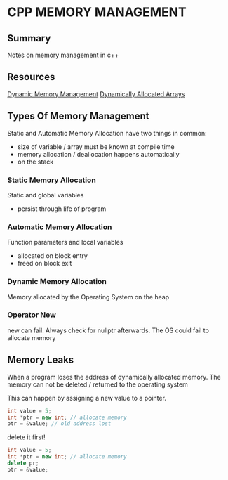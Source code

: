 # CPP MEMORY MANAGEMENT

## Summary

Notes on memory management in c++

## Resources

[Dynamic Memory Management](https://www.learncpp.com/cpp-tutorial/69-dynamic-memory-allocation-with-new-and-delete/)
[Dynamically Allocated Arrays](https://www.learncpp.com/cpp-tutorial/6-9a-dynamically-allocating-arrays/)

## Types Of Memory Management

Static and Automatic Memory Allocation have two things in common:

- size of variable / array must be known at compile time
- memory allocation / deallocation happens automatically
- on the stack

### Static Memory Allocation

Static and global variables

- persist through life of program

### Automatic Memory Allocation

Function parameters and local variables

- allocated on block entry
- freed on block exit

### Dynamic Memory Allocation

Memory allocated by the Operating System on the heap

### Operator New

new can fail. Always check for nullptr afterwards. The OS could fail to
allocate memory

## Memory Leaks

When a program loses the address of dynamically allocated memory.
The memory can not be deleted / returned to the operating system

This can happen by assigning a new value to a pointer.

```cpp
int value = 5;
int *ptr = new int; // allocate memory
ptr = &value; // old address lost
```

delete it first!

```cpp
int value = 5;
int *ptr = new int; // allocate memory
delete pr;
ptr = &value;
```
